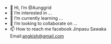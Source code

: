 - 👋 Hi, I’m @Aunggrid
- 👀 I’m interested in ...
- 🌱 I’m currently learning ...
- 💞️ I’m looking to collaborate on ...
- 📫 How to reach me facebook Jinpasu  Sawaka
Email:angkish@gmail.com


